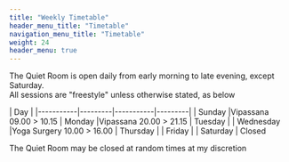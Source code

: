 ```yaml
---
title: "Weekly Timetable"
header_menu_title: "Timetable"
navigation_menu_title: "Timetable"
weight: 24
header_menu: true
---
```


The Quiet Room is open daily from early morning to late evening, except Saturday.\
All sessions are "freestyle" unless otherwise stated, as below

| Day       |
|-----------|---------|-----------|---------|
| Sunday    |Vipassana 09.00 > 10.15
| Monday    |Vipassana 20.00 > 21.15
| Tuesday   |
| Wednesday |Yoga Surgery 10.00 > 16.00
| Thursday  |
| Friday    |
| Saturday  |   Closed

The Quiet Room may be closed at random times at my discretion
